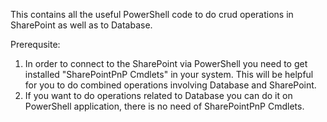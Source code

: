 This contains all the useful PowerShell code to do crud operations in SharePoint as well as to Database.

Prerequsite:
1. In order to connect to the SharePoint via PowerShell you need to get installed "SharePointPnP Cmdlets" in your system. This will be helpful for you to do combined operations involving Database and SharePoint.
2. If you want to do operations related to Database you can do it on PowerShell application, there is no need of SharePointPnP Cmdlets.
